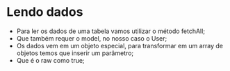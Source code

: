 # Lendo dados

-   Para ler os dados de uma tabela vamos utilizar o método fetchAll;
-   Que também requer o model, no nosso caso o User;
-   Os dados vem em um objeto especial, para transformar em um array de objetos temos que inserir um parâmetro;
-   Que é o raw como true;
